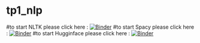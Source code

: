 # tp1_nlp
#to start NLTK  please click here :
[![Binder](https://mybinder.org/badge_logo.svg)](https://mybinder.org/v2/gh/BrahimFilali/tp1_nlp/main?filepath=NLTK.ipynb)
#to start Spacy  please click here :
[![Binder](https://mybinder.org/badge_logo.svg)](https://mybinder.org/v2/gh/BrahimFilali/tp1_nlp/main?filepath=SPACY.ipynb)
#to start Hugginface please click here :
[![Binder](https://mybinder.org/badge_logo.svg)](https://mybinder.org/v2/gh/BrahimFilali/tp1_nlp/main?filepath=Tp1__haggingface.ipynb)
